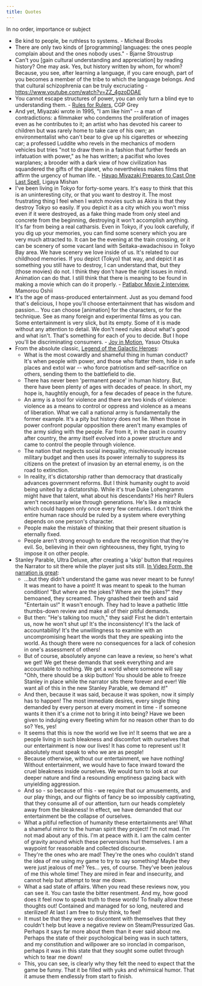 ```yaml
---
title: Quotes
---
```


In no order, importance or subject

- Be kind to people, be ruthless to systems. - Micheal Brooks
- There are only two kinds of \[programming\] languages: the ones people complain about and the ones nobody uses." - Bjarne Stroustrup
- Can't you [gain cultural understanding and appreciation] by reading history? One may ask. Yes, but history written by whom, for whom? Because, you see, after learning a language, if you care enough, part of you becomes a member of the tribe to which the language belongs. And that cultural schizophrenia can be truly excruciating - <https://www.youtube.com/watch?v=ZZ_4gzoDDAE>
- You cannot escape structures of power, you can only turn a blind eye to understanding them. - [Rules for Rulers](https://www.youtube.com/watch?v=rStL7niR7gs), CGP Grey
- And yet, Miyazaki wrote in 1995, "I am like him" -- a man of contradictions: a filmmaker who condemns the proliferation of images even as he contributes to it; an artist who has devoted his career to children but was rarely home to take care of his own; an environmentalist who can't bear to give up his cigarettes or wheezing car; a professed Luddite who revels in the mechanics of modern vehicles but tries "not to draw them in a fashion that further feeds an infatuation with power," as he has written; a pacifist who loves warplanes; a brooder with a dark view of how civilization has squandered the gifts of the planet, who nevertheless makes films that affirm the urgency of human life. - [Hayao Miyazaki Prepares to Cast One Last Spell](https://www.nytimes.com/2021/11/23/t-magazine/hayao-miyazaki-studio-ghibli.html), Ligaya Mishan
- I've been living in Tokyo for forty-some years. It's easy to think that this is an uninteresting city, or that you want to destroy it. The most frustrating thing I feel when I watch movies such as Akira is that they destroy Tokyo so easily. If you depict it as a city which you won't miss even if it were destroyed, as a fake thing made from only steel and concrete from the beginning, destroying it won't accomplish anything. It's far from being a real catharsis. Even in Tokyo, if you look carefully, if you dig up your memories, you can find some scenery which you are very much attracted to. It can be the evening at the train crossing, or it can be scenery of some vacant land with Seitaka-awadachisou in Tokyo Bay area. We have scenery we love inside of us. It's related to our childhood memories. If you depict (Tokyo) that way, and depict it as something you still have to destroy, I can understand that, but they (those movies) do not. I think they don't have the right issues in mind. Animation can do that. I still think that there is meaning to be found in making a movie which can do it properly. - [Patlabor Movie 2 interview](http://www.nausicaa.net/miyazaki/interviews/m_oshii_patlabor2.html), Mamorou Oshii
- It's the age of mass-produced entertainment. Just as you demand food that's delicious, I hope you'll choose entertainment that has wisdom and passion... You can choose [animation] for the characters, or for the technique. See as many foreign and experimental films as you can. Some entertainment is very slick, but its empty. Some of it is made without any attention to detail. We don't need rules about what's good and what isn't. That's something for each of you to decide. But I hope you'll be discriminating consumers. - [Joy in Motion](https://letterboxd.com/film/yasuo-otsukas-joy-in-motion/), Yasuo Otsuka
- From the absolute classic, [Legend of the Galactic Heroes](https://anilist.co/anime/820/Ginga-Eiyuu-Densetsu):
  - What is the most cowardly and shameful thing in human conduct? It's when people with power, and those who flatter them, hide in safe places and extol war -- who force patriotism and self-sacrifice on others, sending them to the battlefield to die.
  - There has never been 'permanent peace' in human history. But, there have been plenty of ages with decades of peace. In short, my hope is, haughtily enough, for a few decades of peace in the future.
  - An army is a tool for violence and there are two kinds of violence: violence as a means to control or oppress and violence as a means of liberation. What we call a national army is fundamentally the former example. It's a pity but history does not lie. When those in power confront popular opposition there aren't many examples of the army siding with the people. Far from it, in the past in country after country, the army itself evolved into a power structure and came to control the people through violence.
  - The nation that neglects social inequality, mischievously increase military budget and then uses its power internally to suppress its citizens on the pretext of invasion by an eternal enemy, is on the road to extinction.
  - In reality, it's dictatorship rather than democracy that drastically advances government reforms. But I think humanity ought to avoid being united by a dictatorship. While it's true Duke Lohengramm might have that talent, what about his descendants? His heir? Rulers aren't necessarily wise through generations. He's like a miracle which could happen only once every few centuries. I don't think the entire human race should be ruled by a system where everything depends on one person's character.
  - People make the mistake of thinking that their present situation is eternally fixed.
  - People aren't strong enough to endure the recognition that they're evil. So, believing in their own righteousness, they fight, trying to impose it on other people.
- Stanley Parable, Ultra Deluxe, after creating a 'skip' button that requires the Narrator to sit there while the player just sits still. [In Video Form, the narration is great](https://youtu.be/XMzYd0g7gj0?t=1258):
  - ...but they didn't understand the game was never meant to be funny! It was meant to have a point! It was meant to speak to the human condition! "But where are the jokes? Where are the jokes?" they bemoaned, they screamed. They gnashed their teeth and said "Entertain us!" It wasn't enough. They had to leave a pathetic little thumbs-down review and make all of their pitiful demands.
  - But then: "He's talking too much," they said! First he didn't entertain us, now he won't shut up! It's the inconsistency! It's the lack of accountability! It's the unwillingness to examine with an uncompromising heart the words that they are speaking into the world. As though there were no consequences for a lack of cohesion in one's assessment of others!
  - But of course, absolutely anyone can leave a review, so here's what we get! We get these demands that seek everything and are accountable to nothing. We get a world where someone will say "Ohh, there should be a skip button! You should be able to freeze Stanley in place while the narrator sits there forever and ever! We want all of this in the new Stanley Parable, we demand it!"
  - And then, because it was said, because it was spoken, now it simply has to happen! The most immediate desires, every single thing demanded by every person at every moment in time - if someone wants it then it's a crime not to bring it into being? Have we been given to indulging every fleeting whim for no reason other than to do so? Yes, yes!
  - It seems that this is now the world we live in! It seems that we are a people living in such bleakness and discomfort with ourselves that our entertainment is now our lives! It has come to represent us! It absolutely must speak to who we are as people!
  - Because otherwise, without our entertainment, we have nothing! Without entertainment, we would have to face inward toward the cruel bleakness inside ourselves. We would turn to look at our deeper nature and find a resounding emptiness gazing back with unyielding aggression.
  - And so - so because of this - we require that our amusements, and our play things, and our flights of fancy be so impossibly captivating, that they consume all of our attention, turn our heads completely away from the bleakness! In effect, we have demanded that our entertainment be the collapse of ourselves.
  - What a pitiful reflection of humanity these entertainments are! What a shameful mirror to the human spirit they project! I'm not mad. I'm not mad about any of this. I'm at peace with it. I am the calm center of gravity around which these perversions hurl themselves. I am a waypoint for reasonable and collected discourse.
  - They're the ones who are mad! They're the ones who couldn't stand the idea of me using my game to try to say something! Maybe they were just jealous of me? Yes... yes, of course. They've been jealous of me this whole time! They are mired in fear and insecurity, and cannot help but attempt to tear me down.
  - What a sad state of affairs. When you read these reviews now, you can see it. You can taste the bitter resentment. And my, how good does it feel now to speak truth to these words! To finally allow these thoughts out! Contained and managed for so long, neutered and sterilized! At last I am free to truly think, to feel!
  - It must be that they were so discontent with themselves that they couldn't help but leave a negative review on Steam/Pressurized Gas. Perhaps it says far more about them than it ever said about me. Perhaps the state of their psychological being was in such tatters, and my constitution and willpower are so ironclad in comparison, perhaps it was in this state that they sought some outlet through which to tear me down!
  - This, you can see, is clearly why they felt the need to expect that the game be funny. That it be filled with yuks and whimsical humor. That it amuse them endlessly from start to finish.
